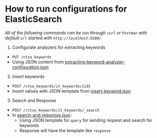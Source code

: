 # How to run configurations for ElasticSearch

_All of the following commands can be run through `curl` or `Postman` with default `url` started with `http://localhost:9200/`._

1. Configurate analyzers for extracting keywords
- `PUT /ctsa_keywords`
- Using JSON content from [extracting-keyword-analyzer-configuration.json]()
2. Insert keywords
- `POST /ctsa_keywords/it_keywords/{id}`
- Insert values with JSON template from [insert-keyword.json]()
3. Search and Response
- `POST //ctsa_keywords/it_keywords/_search`
- In [search-and-response.json]():
    - Using JSON template for `query` for sending request and search for keywords
    - Response will have the template like `response`